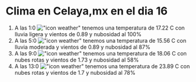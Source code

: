 # Clima en Celaya,mx en el dia 16

1. A las 1:0 !["icon weather"](http://openweathermap.org/img/w/10n.png) tenemos una temperatura de 17.22 C con lluvia ligera y  vientos de 0.89 y nubosidad al 100%
1. A las 5:0 !["icon weather"](http://openweathermap.org/img/w/10n.png) tenemos una temperatura de 15.56 C con lluvia moderada y  vientos de 0.89 y nubosidad al 87%
1. A las 9:0 !["icon weather"](http://openweathermap.org/img/w/04d.png) tenemos una temperatura de 18.06 C con nubes rotas y  vientos de 1.73 y nubosidad al 58%
1. A las 13:0 !["icon weather"](http://openweathermap.org/img/w/04d.png) tenemos una temperatura de 23.89 C con nubes rotas y  vientos de 1.7 y nubosidad al 78%
